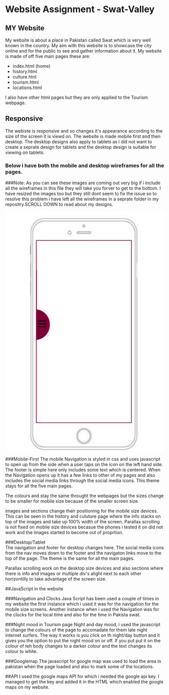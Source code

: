 # Website Assignment - Swat-Valley
## MY Website 
My website is about a place in Pakistan called Swat which is very well known in the country. My aim with this website is to showcase the city online and for the public to see and gather information about it. My website is made of off five main pages these are: 
* index.html (home)
* history.html
* culture.htnl 
* tourism.html
* locations.html

I also have other html pages but they are only applied to the Tourism webpage.

## Responsive 
The webiste is responsive and so changes it's appearance according to the size of the screen it is viewd on. The website is made mobile first and then desktop. The desktop designs also apply to tablets as i did not want to create a seprate design for tablets and the desktop design is suitable for viewing on tablets. 

### Below i have both the mobile and desktop wireframes for all the pages.

###Note: As you can see these images are coming out very big if i include all the wireframes in this file they will take you forver to get to the bottom. I have resized the images too but they still dont seem to fix the issue so to resolve this problem i have left all the wireframes in a seprate folder in my repositry.SCROLL DOWN to read about my designs.


<img src="wireframes/navclose-mobile-wireframe.jpg">


###Mobile-First 
The mobile Navigation is styled in css and uses javascript to open up from the side when a user taps on the icon on the left hand side. The footer is simple here only includes some text which is centered. When the Navigation opens up it has a few links to other of my pages and also includes the social media links through the social media icons. This theme stays for all the five main pages.

The colours and stay the same throught the webpages but the sizes change to be smaller for mobile size because of the smaller screen size.

images and sections change their positioning for the mobile size devices. This can be seen in the history and culuture page where the info stacks on top of the images and take up 100% width of the screen. Parallax scrolling is not fixed on mobile size devices becasue the phones i tested it on did not work and the images started to become out of proprtion. 

###Desktop/Tablet  
The navigation and footer for desktop changes here. The social media icons from the nav moves down to the footer and the navigaton links move to the top of the page. The theme is the same for all the main pages.

Parallax scrolling work on the desktop size devices and also sections where there is info and images or multiple div's alight next to each other horizontilly to take advantage of the screen size. 

##JavaScript in the website 

###Navigation and Clocks 
Java Script has been used a couple of times in my website the first instance which i used it was for the navigation for the mobile size screens. Another instance when i used the Navigation was for the clocks for the local time and also for the time in Pakista swat. 

###Night mood in Tourism page
Night and day mood, i used the javascript to change the colours of the page to accomadate for them late night internet surfers. The way it works is you click on th night/day button and it gives you the option to put the night mood on or off. If you put put it on the colour of teh body changes to a darker colour and the text changes its colour to white.

###Googlemap 
The javascript for google map was used to load the area in pakistan when the page loaded and also to mark some of the locations.

##API
I used the google maps API for which i needed the google api key. I managed to get the key and added it in the HTML which enabled the google maps on my website.
